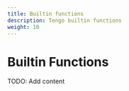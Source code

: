```yaml
---
title: Builtin functions
description: Tengo builtin functions
weight: 10
---
```



# Builtin Functions
TODO: Add content